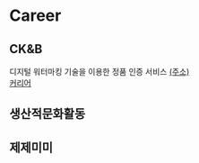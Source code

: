 # Career

## CK&B 
디지털 워터마킹 기술을 이용한 정품 인증 서비스 [(주소)](http://hiddentag.com/index.jsp)
<br/>[커리어](https://blog.naver.com/ndb796)

## 생산적문화활동

## 제제미미
